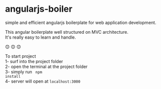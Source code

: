 # angularjs-boiler
simple and efficient angularjs boilerplate for web application development.  

This angular boilerplate well structured on MVC architecture.</br> 
It's really easy to learn and handle. 

:blush: :blush: :blush:

To start project <br>
1- surf into the project folder<br>
2- open the terminal at the project folder<br>
3- simply run <code> npm install</code> <br>
4- server will open at <code>localhost:3000</code>
 
